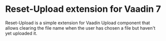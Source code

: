 # Reset-Upload extension for Vaadin 7

Reset-Upload is a simple extension for Vaadin Upload component that allows clearing the file name when the user has chosen a file but haven't yet uploaded it.
